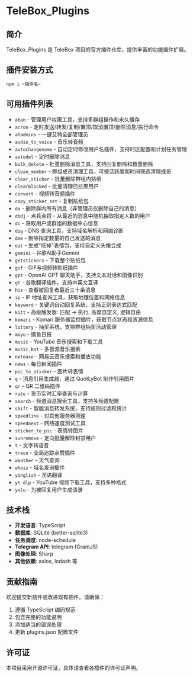 # TeleBox_Plugins

## 简介
TeleBox_Plugins 是 TeleBox 项目的官方插件仓库，提供丰富的功能插件扩展。

## 插件安装方式
```bash
npm i <插件名>
```

## 可用插件列表
- `aban` - 管理用户权限工具，支持多群组操作和永久缓存  
- `acron` - 定时发送/转发/复制/置顶/取消置顶/删除消息/执行命令  
- `atadmins` - 一键艾特全部管理员  
- `audio_to_voice` - 音乐转音频  
- `autochangename` - 自动定时修改用户名插件，支持时区配置和计划任务管理  
- `autodel` - 定时删除消息  
- `bulk_delete` - 批量删除消息工具，支持回复删除和数量删除  
- `clean_member` - 群组成员清理工具，可按活跃度和时间筛选清理成员  
- `clear_sticker` - 批量删除群组内贴纸  
- `clearblocked` - 批量清理已拉黑用户  
- `convert` - 视频转音频插件  
- `copy_sticker_set` - 复制贴纸包  
- `da` - 删除群内所有消息（非管理员仅删除自己的消息）  
- `dbdj` - 点兵点将 - 从最近的消息中随机抽取指定人数的用户  
- `dc` - 获取用户或群组的数据中心信息  
- `dig` - DNS 查询工具，支持域名解析和网络诊断  
- `dme` - 删除指定数量的自己发送的消息  
- `eat` - 生成"吃掉"表情包，支持自定义头像合成  
- `gemini` - 谷歌AI助手Gemini  
- `getstickers` - 下载整个贴纸包  
- `gif` - GIF与视频转贴纸插件  
- `gpt` - OpenAI GPT 聊天助手，支持文本对话和图像识别  
- `gt` - 谷歌翻译插件，支持中英文互译  
- `his` - 查看被回复者最近三十条消息  
- `ip` - IP 地址查询工具，获取地理位置和网络信息  
- `keyword` - 关键词自动回复系统，支持正则表达式匹配  
- `kitt` - 高级触发器: 匹配 -> 执行, 高度自定义, 逻辑自由  
- `komari` - Komari 服务器监控插件，获取节点状态和资源信息  
- `lottery` - 抽奖系统，支持群组抽奖活动管理  
- `moyu` - 摸鱼日报  
- `music` - YouTube 音乐搜索和下载工具  
- `music_bot` - 多音源音乐搜索  
- `netease` - 网易云音乐搜索和播放功能  
- `news` - 每日新闻插件  
- `pic_to_sticker` - 图片转表情  
- `q` - 消息引用生成器，通过 QuotLyBot 制作引用图片  
- `qr` - QR 二维码插件  
- `rate` - 货币实时汇率查询与计算  
- `search` - 频道消息搜索工具，支持多频道配置  
- `shift` - 智能消息转发系统，支持规则过滤和统计  
- `speedlink` - 对其他服务器测速  
- `speednext` - 网络速度测试工具  
- `sticker_to_pic` - 表情转图片  
- `sunremove` - 定向批量解除封禁用户  
- `t` - 文字转语音  
- `trace` - 全局追踪点赞插件  
- `weather` - 天气查询  
- `whois` - 域名查询插件  
- `yinglish` - 淫语翻译  
- `yt-dlp` - YouTube 视频下载工具，支持多种格式  
- `yvlu` - 为被回复用户生成语录  

## 技术栈

- **开发语言**: TypeScript
- **数据库**: SQLite (better-sqlite3)
- **任务调度**: node-schedule
- **Telegram API**: telegram (GramJS)
- **图像处理**: Sharp
- **其他依赖**: axios, lodash 等

## 贡献指南

欢迎提交新插件或改进现有插件。请确保：
1. 遵循 TypeScript 编码规范
2. 包含完整的功能说明
3. 添加适当的错误处理
4. 更新 plugins.json 配置文件

## 许可证

本项目采用开源许可证，具体请查看各插件的许可证声明。

